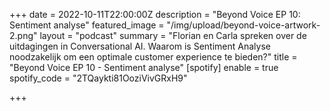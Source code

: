 +++
date = 2022-10-11T22:00:00Z
description = "Beyond Voice EP 10: Sentiment analyse"
featured_image = "/img/upload/beyond-voice-artwork-2.png"
layout = "podcast"
summary = "Florian en Carla spreken over de uitdagingen in Conversational AI. Waarom is Sentiment Analyse noodzakelijk om een optimale customer experience te bieden?"
title = "Beyond Voice EP 10 - Sentiment analyse"
[spotify]
enable = true
spotify_code = "2TQaykti81OoziVivGRxH9"

+++
